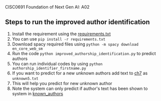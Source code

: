 CISC0691 Foundation of Next Gen AI: A02

## Steps to run the improved author identification

1. Install the requirement using the [requirements.txt](requirements.txt)
2. You can use `pip install -r requirements.txt`
3. Download spacy required files using `python -m spacy download en_core_web_sm`
3. Run the code `python improved_authorship_identification.py` to predict authors
4. You can run individual codes by using `python authorship_identifier_firstname.py`
5. If you want to predict for a new unknown authors add text to [ch7](./A02-A-Simple-Authorship-Identification-System/ch7/) as `unknown5.txt`
6. This will help you predict for new unknown author
7. Note the system can only predict if author's text has been shown to system in [known_authors](./A02-A-Simple-Authorship-Identification-System/ch7/known_authors)